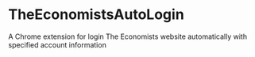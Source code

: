 # TheEconomistsAutoLogin
A Chrome extension for login The Economists website automatically with specified account information
